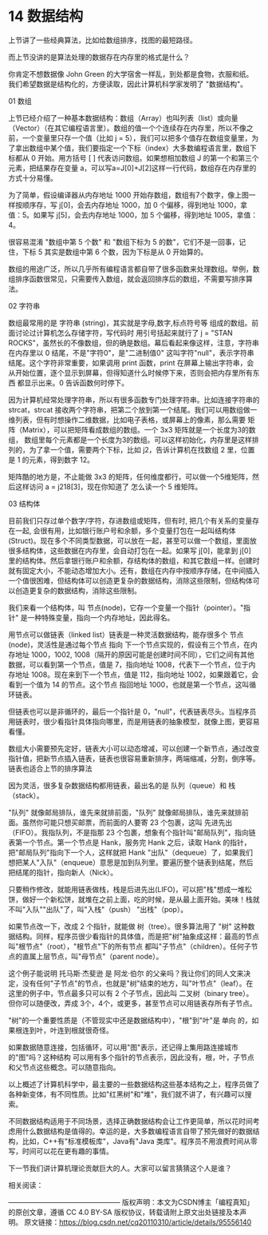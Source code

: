 # 14 数据结构

上节讲了一些经典算法，比如给数组排序，找图的最短路径。

而上节没讲的是算法处理的数据存在内存里的格式是什么？

你肯定不想数据像 John Green 的大学宿舍一样乱，到处都是食物，衣服和纸。我们希望数据是结构化的，方便读取，因此计算机科学家发明了 "数据结构"。

01
数组


上节已经介绍了一种基本数据结构：数组（Array）也叫列表（list）或向量（Vector）（在其它编程语言里）。数组的值一个个连续存在内存里，所以不像之前，一个变量里只存一个值（比如 j = 5），我们可以把多个值存在数组变量里，为了拿出数组中某个值，我们要指定一个下标（index）大多数编程语言里，数组下标都从 0 开始。用方括号 [ ] 代表访问数组。如果想相加数组 J 的第一个和第三个元素，把结果存在变量 a，可以写a=J[0]+J[2]这样一行代码，数组存在内存里的方式十分易懂。





为了简单，假设编译器从内存地址 1000 开始存数组，数组有7个数字，像上图一样按顺序存，写 j[0]，会去内存地址 1000，加 0 个偏移，得到地址 1000，拿值：5。如果写 j[5]，会去内存地址 1000，加 5 个偏移，得到地址 1005，拿值：4。

很容易混淆 "数组中第 5 个数" 和 "数组下标为 5 的数"，它们不是一回事，记住，下标 5 其实是数组中第 6 个数，因为下标是从 0 开始算的。

数组的用途广泛，所以几乎所有编程语言都自带了很多函数来处理数组。举例，数组排序函数很常见，只需要传入数组，就会返回排序后的数组，不需要写排序算法。


02
字符串


数组最常用的是 字符串 (string)，其实就是字母,数字,标点符号等  组成的数组。前面讨论过计算机怎么存储字符，写代码时 用引号括起来就行了 j = "STAN ROCKS"，虽然长的不像数组，但的确是数组。幕后看起来像这样，注意，字符串在内存里以 0 结尾，不是"字符0"，是"二进制值0" 这叫字符"null"，表示字符串结尾。这个字符非常重要，如果调用 print 函数，print 在屏幕上输出字符串，会从开始位置，逐个显示到屏幕，但得知道什么时候停下来，否则会把内存里所有东西 都显示出来。0 告诉函数何时停下。

因为计算机经常处理字符串，所以有很多函数专门处理字符串。比如连接字符串的 strcat，strcat 接收两个字符串，把第二个放到第一个结尾。我们可以用数组做一维列表，但有时想操作二维数据，比如电子表格，或屏幕上的像素，那么需要 矩阵（Matrix），可以把矩阵看成数组的数组。一个 3x3 矩阵就是一个长度为3的数组， 数组里每个元素都是一个长度为3的数组。可以这样初始化，内存里是这样排列的，为了拿一个值，需要两个下标，比如 j2，告诉计算机在找数组 2 里，位置是 1 的元素，得到数字 12。

矩阵酷的地方是，不止能做 3x3 的矩阵，任何维度都行，可以做一个5维矩阵，然后这样访问 a = j218[3]，现在你知道了  怎么读一个 5 维矩阵。


03
结构体


目前我们只存过单个数字/字符，存进数组或矩阵，但有时, 把几个有关系的变量存在一起, 会很有用，比如银行账户号和余额，多个变量打包在一起叫结构体 (Struct)。现在多个不同类型数据，可以放在一起，甚至可以做一个数组，里面放很多结构体，这些数据在内存里，会自动打包在一起。如果写 j[0]，能拿到  j[0] 里的结构体。然后拿银行账户和余额，存结构体的数组，和其它数组一样。创建时就有固定大小，不能动态增加大小。还有，数组在内存中按顺序存储，在中间插入一个值很困难，但结构体可以创造更复杂的数据结构，消除这些限制，但结构体可以创造更复杂的数据结构，消除这些限制。

我们来看一个结构体，叫 节点(node)，它存一个变量一个指针（pointer）。"指针" 是一种特殊变量，指向一个内存地址，因此得名。

用节点可以做链表（linked list）链表是一种灵活数据结构，能存很多个 节点 (node)，灵活性是通过每个节点 指向 下一个节点实现的，假设有三个节点，在内存地址 1000，1002, 1008（隔开的原因可能是创建时间不同），它们之间有其他数据，可以看到第一个节点，值是 7，指向地址 1008，代表下一个节点，位于内存地址 1008。现在来到下一个节点，值是 112，指向地址 1002，如果跟着它，会看到一个值为 14 的节点。这个节点  指回地址 1000，也就是第一个节点，这叫循环链表。

但链表也可以是非循环的，最后一个指针是 0，"null"，代表链表尽头。当程序员用链表时，很少看指针具体指向哪里，而是用链表的抽象模型，就像上图，更容易看懂。

数组大小需要预先定好，链表大小可以动态增减，可以创建一个新节点，通过改变指针值，把新节点插入链表，链表也很容易重新排序，两端缩减，分割，倒序等。链表也适合上节的排序算法

因为灵活，很多复杂数据结构都用链表，最出名的是 队列（queue）和 栈（stack）。





"队列" 就像邮局排队，谁先来就排前面，"队列" 就像邮局排队，谁先来就排前面。虽然你可能只想买邮票，而前面的人要寄 23 个包裹，这叫 先进先出（FIFO）。我指队列，不是指那 23 个包裹，想象有个指针叫"邮局队列"，指向链表第一个节点。第一个节点是 Hank，服务完 Hank 之后，读取 Hank 的指针，把"邮局队列"指向下一个人，这样就把 Hank "出队"（dequeue）了，如果我们想把某人"入队"（enqueue）意思是加到队列里。要遍历整个链表到结尾，然后把结尾的指针，指向新人（Nick）。

只要稍作修改，就能用链表做栈，栈是后进先出(LIFO)，可以把"栈"想成一堆松饼，做好一个新松饼，就堆在之前上面，吃的时候，是从最上面开始。美味！栈就不叫"入队""出队"了，叫"入栈"（push） "出栈"（pop）。

如果节点改一下，改成 2 个指针，就能做 树（tree）。很多算法用了 "树" 这种数据结构。同样，程序员很少看指针的具体值，而是把"树"抽象成这样：最高的节点叫"根节点"（root），"根节点"下的所有节点   都叫"子节点"（children）。任何子节点的直属上层节点，叫"母节点"（parent node）。

这个例子能说明 托马斯·杰斐逊 是 阿龙·伯尔 的父亲吗？我让你们的同人文来决定，没有任何"子节点"的节点，也就是"树"结束的地方，叫"叶节点"（leaf）。在这里的例子中，节点最多只可以有 2 个子节点，因此叫 二叉树（binary tree）。但你可以随便改，弄成 3个，4个，或更多，甚至节点可以用链表存所有子节点。

"树"的一个重要性质是（不管现实中还是数据结构中），"根"到"叶"是 单向 的，如果根连到叶，叶连到根就很奇怪。

如果数据随意连接，包括循环，可以用"图"表示，还记得上集用路连接城市的"图"吗？这种结构 可以用有多个指针的节点表示，因此没有，根，叶，子节点和父节点这些概念。可以随意指向。

以上概述了计算机科学中，最主要的一些数据结构这些基本结构之上，程序员做了各种新变体，有不同性质。比如"红黑树"和"堆"，我们就不讲了，有兴趣可以搜索。

不同数据结构适用于不同场景，选择正确数据结构会让工作更简单，所以花时间考虑用什么数据结构是值得的。幸运的是，大多数编程语言自带了预先做好的数据结构，比如，C++有"标准模板库"，Java有"Java 类库"。程序员不用浪费时间从零写，时间可以花在更有趣的事情。

下一节我们讲计算机理论贡献巨大的人。大家可以留言猜猜这个人是谁？

相关阅读：


————————————————
版权声明：本文为CSDN博主「编程真知」的原创文章，遵循 CC 4.0 BY-SA 版权协议，转载请附上原文出处链接及本声明。
原文链接：https://blog.csdn.net/cq20110310/article/details/95556140
